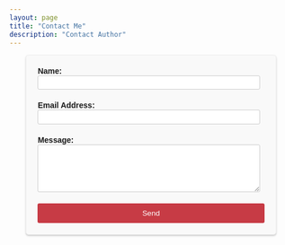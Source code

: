 ```yaml
---
layout: page
title: "Contact Me"
description: "Contact Author"
---
```

<style>
    .contact-form {
        width: 80%;
        margin: 0 auto;
        padding: 20px;
        border: 1px solid #eee;
        border-radius: 5px;
        box-shadow: 0 2px 3px #ccc;
        background-color: #f9f9f9;
        font-family: Arial, sans-serif;
    }
    .form-group {
        margin-bottom: 20px;
    }
    .form-group label {
        margin-bottom: 5px;
        font-weight: bold;
    }
    .form-control {
        width: 98%;
        padding: 1%;
        border: 1px solid #ccc;
        border-radius: 3px;
    }
    .btn {
        display: block;
        width: 100%;
        padding: 10px;
        background-color: #C73B45;
        color: white;
        border: none;
        border-radius: 3px;
        cursor: pointer;
        transition: all 0.3s ease-in-out;
    }
    .btn:hover {
        background-color: #A33A41;
        box-shadow: 0 2px 5px rgba(0,0,0,0.1);
    }
</style>

<form
  action="https://formspree.io/f/mkgozlqk"
  method="POST"
  class="contact-form"
>
    <div class="form-group">
        <label for="name">Name:</label>
        <input type="text" name="name" id="name" class="form-control" required>
    </div>
    <div class="form-group">
        <label for="email">Email Address:</label>
        <input type="email" name="email" id="email" class="form-control" required>
    </div>
    <div class="form-group">
        <label for="message">Message:</label>
        <textarea name="message" id="message" class="form-control" rows="5" required></textarea>
    </div>
    <button type="submit" class="btn btn-primary">Send</button>
</form>
